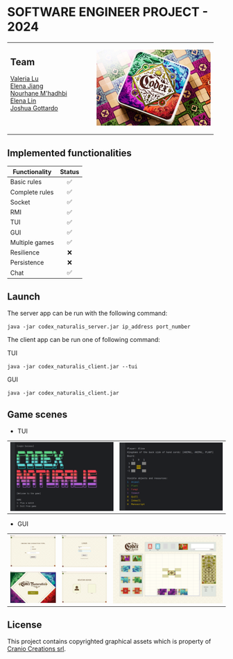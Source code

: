 # SOFTWARE ENGINEER PROJECT - 2024
<table>
<tr>
<td width="185">

## Team
<a href="https://github.com/lsy0000000">Valeria Lu</a> </br>
<a href="https://github.com/Jiang00001">Elena Jiang</a> </br>
<a href="https://github.com/nourmh21">Nourhane M'hadhbi</a></br>
<a href="https://github.com/ElenaLin31">Elena Lin</a></br>
<a href="https://github.com/joshuagottardo-polimi">Joshua Gottardo</a></br>
<br>
<br>
</td>

<td>

<img height="175" src="CodexNaturalis/src/main/resources/readme/game_image_physical.jpg" width="auto"/></a>
</td>
</tr>
</table>

## Implemented functionalities 

| Functionality  | Status |
|----------------|:------:|
| Basic rules    |   ✅    |
| Complete rules |   ✅    | 
| Socket         |   ✅    | 
| RMI            |   ✅    |
| TUI            |   ✅    | 
| GUI            |   ✅    |
| Multiple games |   ✅    | 
| Resilience     |   ❌    |
| Persistence    |   ❌    |
| Chat           |   ✅    |

## Launch

The server app can be run with the following command:
```shell
java -jar codex_naturalis_server.jar ip_address port_number    
```
The client app can be run one of following command: <br>

TUI
```shell
java -jar codex_naturalis_client.jar --tui
```
GUI
```shell
java -jar codex_naturalis_client.jar    
```

## Game scenes
* TUI
<table>
<td><img width=250px; src="CodexNaturalis/src/main/resources/readme/tui_home.png"></td>
<td><img width=250px; src="CodexNaturalis/src/main/resources/readme/tui_board.png"></td>
</table>

* GUI
<table>
<td><img width=300px; src="CodexNaturalis/src/main/resources/readme/Connection.png"></td>
<td><img width=300px; src="CodexNaturalis/src/main/resources/readme/Login.png"></td>
<td rowspan="2"><img width=725px; src="CodexNaturalis/src/main/resources/readme/InGame.png"></td>
<tr >
<td><img width=300px; src="CodexNaturalis/src/main/resources/readme/Home.png"></td>
<td><img width=300px; src="CodexNaturalis/src/main/resources/readme/Lobby.png"></td>
</tr>
</table>



## License

This project contains copyrighted graphical assets which is property of <a href = "https://www.craniocreations.it/prodotto/codex-naturalis">Cranio Creations srl</a>.
